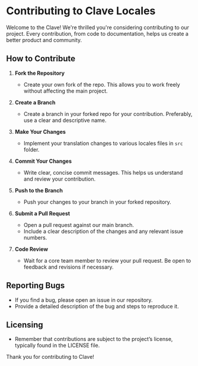 # Contributing to Clave Locales

Welcome to the Clave! We're thrilled you're considering contributing to our project. Every contribution, from code to documentation, helps us create a better product and community.

## How to Contribute

1. **Fork the Repository**

    - Create your own fork of the repo. This allows you to work freely without affecting the main project.

2. **Create a Branch**

    - Create a branch in your forked repo for your contribution. Preferably, use a clear and descriptive name.

3. **Make Your Changes**

    - Implement your translation changes to various locales files in `src` folder.

4. **Commit Your Changes**

    - Write clear, concise commit messages. This helps us understand and review your contribution.

5. **Push to the Branch**

    - Push your changes to your branch in your forked repository.

6. **Submit a Pull Request**

    - Open a pull request against our main branch.
    - Include a clear description of the changes and any relevant issue numbers.

7. **Code Review**
    - Wait for a core team member to review your pull request. Be open to feedback and revisions if necessary.

## Reporting Bugs

-   If you find a bug, please open an issue in our repository.
-   Provide a detailed description of the bug and steps to reproduce it.

## Licensing

-   Remember that contributions are subject to the project’s license, typically found in the LICENSE file.

Thank you for contributing to Clave!
